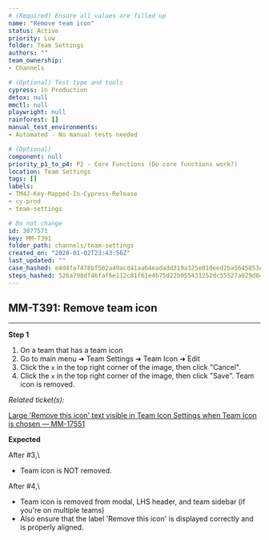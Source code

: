 ```yaml
---
# (Required) Ensure all values are filled up
name: "Remove team icon"
status: Active
priority: Low
folder: Team Settings
authors: ""
team_ownership: 
- Channels

# (Optional) Test type and tools
cypress: in Production
detox: null
mmctl: null
playwright: null
rainforest: []
manual_test_environments: 
- Automated - No manual tests needed

# (Optional)
component: null
priority_p1_to_p4: P2 - Core Functions (Do core functions work?)
location: Team Settings
tags: []
labels: 
- TM4J-Key-Mapped-In-Cypress-Release
- cy-prod
- team-settings

# Do not change
id: 3877571
key: MM-T391
folder_path: channels/team-settings
created_on: "2020-01-02T23:43:56Z"
last_updated: ""
case_hashed: e4d4fa7478bf502a49acd41aa64eadadd319a325e810eed2ba5645853e6f3701146d077332ff8794203ae6de9cf49b39
steps_hashed: 526a798df46faf6e112c81f61e4b75d22b055431252dc55527a029d847c9be8718d54fd01fbd5ccaa055629c01125bfe
---
```


## MM-T391: Remove team icon

---

**Step 1**

1. On a team that has a team icon
2. Go to main menu ➜ Team Settings ➜ Team Icon ➜ Edit
3. Click the `x` in the top right corner of the image, then click "Cancel".
4. Click the `x` in the top right corner of the image, then click "Save". Team icon is removed.

_Related ticket(s):_

[Large 'Remove this icon' text visible in Team Icon Settings when Team Icon is chosen — MM-17551](https://mattermost.atlassian.net/browse/MM-17551)

**Expected**

After #3,\\

- Team icon is NOT removed.

After #4,\\

- Team icon is removed from modal, LHS header, and team sidebar (if you're on multiple teams)
- Also ensure that the label 'Remove this icon' is displayed correctly and is properly aligned.
